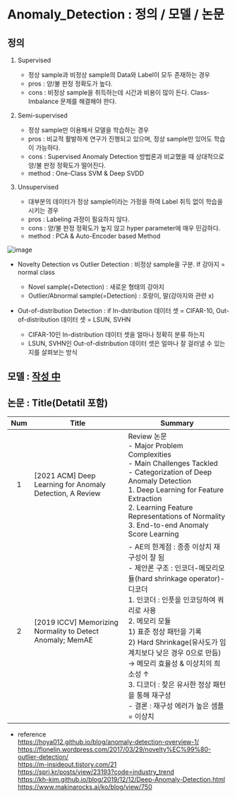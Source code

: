 # Anomaly_Detection : 정의 / 모델 / 논문 

## 정의
1. Supervised 
   - 정상 sample과 비정상 sample의 Data와 Label이 모두 존재하는 경우
   - pros : 양/불 판정 정확도가 높다.
   - cons : 비정상 sample을 취득하는데 시간과 비용이 많이 든다. Class-Imbalance 문제를 해결해야 한다.

2. Semi-supervised
   - 정상 sample만 이용해서 모델을 학습하는 경우
   - pros : 비교적 활발하게 연구가 진행되고 있으며, 정상 sample만 있어도 학습이 가능하다.
   - cons : Supervised Anomaly Detection 방법론과 비교했을 때 상대적으로 양/불 판정 정확도가 떨어진다.
   - method : One-Class SVM & Deep SVDD
 
3. Unsupervised 
   - 대부분의 데이터가 정상 sample이라는 가정을 하여 Label 취득 없이 학습을 시키는 경우
   - pros : Labeling 과정이 필요하지 않다.
   - cons : 양/불 판정 정확도가 높지 않고 hyper parameter에 매우 민감하다.
   - method : PCA & Auto-Encoder based Method 


![image](https://user-images.githubusercontent.com/67107675/114683454-0102c980-9d4b-11eb-9f95-01c5483bc9a8.png)

- Novelty Detection vs Outlier Detection : 비정상 sample을 구분. If 강아지 = normal class
   - Novel sample(=Detection) : 새로운 형태의 강아지
   - Outlier/Abnormal sample(=Detection) : 호랑이, 말(강아지와 관련 x)

- Out-of-distribution Detection : if In-dstribution 데이터 셋 = CIFAR-10, Out-of-distribution 데이터 셋 = LSUN, SVHN
   - CIFAR-10인 In-distribution 데이터 셋을 얼마나 정확히 분류 하는지
   - LSUN, SVHN인 Out-of-distribution 데이터 셋은 얼마나 잘 걸러낼 수 있는지를 살펴보는 방식

## 모델 : [작성 中](https://github.com/sejin-sim/Anomaly_Detection/blob/main/Model.md)

## 논문 : Title(Detatil 포함)
| Num | Title | Summary
|:-:|---|---|
|1| [2021 ACM] Deep Learning for Anomaly Detection, A Review |Review 논문 <br> - Major Problem Complexities <br> - Main Challenges Tackled <br>  - Categorization of Deep Anomaly Detection <br>   1. Deep Learning for Feature Extraction <br>   2. Learning Feature Representations of Normality <br>   3. End-to-end Anomaly Score Learning| 
|2|[2019 ICCV] Memorizing Normality to Detect Anomaly; MemAE|- AE의 한계점 : 종종 이상치 재구성이 잘 됨 <br>- 제안론 구조 : 인코더-메모리모듈(hard shrinkage operator)-디코더 <br>  1. 인코더 : 인풋을 인코딩하여 쿼리로 사용 <br> 2. 메모리 모듈 <br>   1) 표준 정상 패턴을 기록<br>    2) Hard Shrinkage(유사도가 임계치보다 낮은 경우 0으로 만듬) <br> → 메모리 효율성 & 이상치의 희소성 ↑ <br>  3. 디코더 : 찾은 유사한 정상 패턴을 통해 재구성<br> - 결론 : 재구성 에러가 높은 샘플 = 이상치|


- reference   
https://hoya012.github.io/blog/anomaly-detection-overview-1/    
https://flonelin.wordpress.com/2017/03/29/novelty%EC%99%80-outlier-detection/   
https://m-insideout.tistory.com/21   
https://spri.kr/posts/view/23193?code=industry_trend    
https://kh-kim.github.io/blog/2019/12/12/Deep-Anomaly-Detection.html    
https://www.makinarocks.ai/ko/blog/view/750
